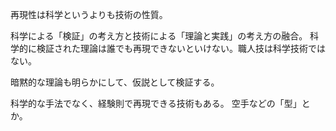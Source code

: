 再現性は科学というよりも技術の性質。

科学による「検証」の考え方と技術による「理論と実践」の考え方の融合。
科学的に検証された理論は誰でも再現できないといけない。職人技は科学技術ではない。

暗黙的な理論も明らかにして、仮説として検証する。

科学的な手法でなく、経験則で再現できる技術もある。
空手などの「型」とか。

